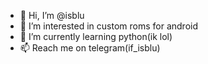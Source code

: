 - 👋 Hi, I’m @isblu
- 👀 I’m interested in custom roms for android 
- 🌱 I’m currently learning python(ik lol)
- 📫 Reach me on telegram(if_isblu)

<!---
isblu/isblu is a ✨ special ✨ repository because its `README.md` (this file) appears on your GitHub profile.
You can click the Preview link to take a look at your changes.
--->
